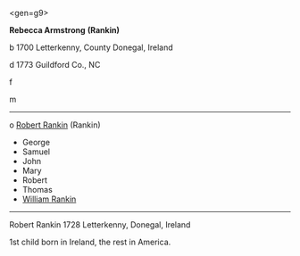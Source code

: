 <gen=g9>

<b>Rebecca Armstrong</b> <b>(Rankin)</b>

b 1700 Letterkenny, County Donegal, Ireland

d 1773 Guildford Co., NC

f 

m 

<hr>

o [Robert Rankin](../g9/robert_rankin_1700.md) (Rankin)

- George
- Samuel
- John
- Mary
- Robert
- Thomas
- [William Rankin](../g8/william_rankin_1744.md)

<hr>

Robert Rankin 1728 Letterkenny, Donegal, Ireland

1st child born in Ireland, the rest in America.

